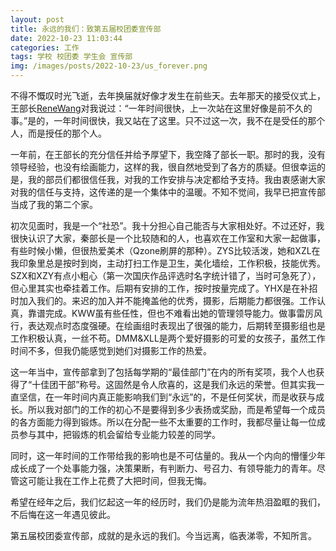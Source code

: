 ```yaml
---
layout: post
title: 永远的我们：致第五届校团委宣传部
date: 2022-10-23 11:03:44
categories: 工作
tags: 学校 校团委 学生会 宣传部
img: /images/posts/2022-10-23/us_forever.png
---
```


不得不慨叹时光飞逝，去年换届就好像才发生在前些天。去年那天的接受仪式上，王部长[ReneWang](https://Rene.wang)对我说过：“一年时间很快，上一次站在这里好像是前不久的事。”是的，一年时间很快，我又站在了这里。只不过这一次，我不在是受任的那个人，而是授任的那个人。  

一年前，在王部长的充分信任并给予厚望下，我空降了部长一职。那时的我，没有领导经验，也没有绘画能力，这样的我，很自然地受到了各方的质疑。但很幸运的是，我的部员们都很信任我，对我的工作安排与决定都给予支持。我由衷感谢大家对我的信任与支持，这传递的是一个集体中的温暖。不知不觉间，我早已把宣传部当成了我的第二个家。  

初次见面时，我是一个“社恐”。我十分担心自己能否与大家相处好。不过还好，我很快认识了大家，秦部长是一个比较随和的人，也喜欢在工作室和大家一起做事，有些时候小懒，但很热爱美术（Qzone刷屏的那种）。ZYS比较活泼，她和XZL在我印象里总是按时到岗，主动打扫工作是卫生，美化墙绘，工作积极，技能优秀。SZX和XZY有点小粗心（第一次国庆作品评选时名字统计错了，当时可急死了），但心里其实也牵挂着工作。后期有安排的工作，按时按量完成了。YHX是在补招时加入我们的。来迟的加入并不能掩盖他的优秀，摄影，后期能力都很强。工作认真，靠谱完成。KWW虽有些任性，但也不难看出她的管理领导能力。做事雷厉风行，表达观点时态度强硬。在绘画组时表现出了很强的能力，后期转至摄影组也是工作积极认真，一丝不苟。DMM&XLL是两个爱好摄影的可爱的女孩子，虽然工作时间不多，但我仍能感觉到她们对摄影工作的热爱。  

这一年当中，宣传部拿到了包括每学期的“最佳部门”在内的所有奖项，我个人也获得了“十佳团干部”称号。这固然是令人欣喜的，这是我们永远的荣誉。但其实我一直坚信，在一年时间内真正能影响我们到“永远”的，不是任何奖状，而是收获与成长。所以我对部门的工作的初心不是要得到多少表扬或奖励，而是希望每一个成员的各方面能力得到锻炼。所以在分配一些不太重要的工作时，我都尽量让每一位成员参与其中，把锻炼的机会留给专业能力较差的同学。  

同时，这一年时间的工作带给我的影响也是不可估量的。我从一个内向的懵懂少年成长成了一个处事能力强，决策果断，有判断力、号召力、有领导能力的青年。尽管这可能让我在工作上花费了大把时间，但我无悔。  

希望在经年之后，我们忆起这一年的经历时，我们仍是能为流年热泪盈眶的我们，不后悔在这一年遇见彼此。  

第五届校团委宣传部，成就的是永远的我们。今当远离，临表涕零，不知所言。  

